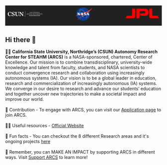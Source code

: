 ![img](https://github.com/CSU-Northridge-ARCS-Dev/.github/blob/main/image1.png)

## Hi there 👋

🙋‍♀️ <b>California State University, Northridge’s (CSUN) Autonomy Research Center for STEAHM (ARCS)</b> is a NASA-sponsored, chartered, Center of Excellence. Our mission is to combine transdisciplinary, university-wide knowledge and talent from faculty, students, and NASA scientists to conduct convergence research and collaboration using increasingly autonomous systems (IA). Our vision is to be a global leader in education, research and commercialization of increasingly autonomous (IA) systems. We converge in our desire to research and advance our students’ education and together uncover new trajectories to make a societal impact and improve our world.<br><br>
🌈 Contribution - To engage with ARCS, you can visit our [Application page](https://arcs.center/engage/) to join ARCS.<br><br>
👩‍💻 Useful resources - [Official Website](https://arcs.center/) <br><br>
🍿 Fun facts - You can checkout the 8 different Research areas and it's ongoing projects [here](https://arcs.center/research-areas/)<br><br>
🧙 Remember, you can MAKE AN IMPACT by supporting ARCS in different ways. Visit [Support ARCS](https://arcs.center/giving/) to learn more!

